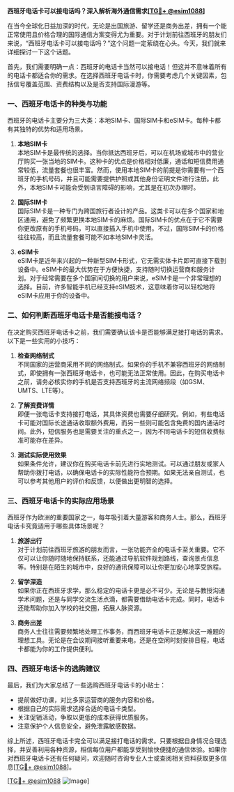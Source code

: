 **西班牙电话卡可以接电话吗？深入解析海外通信需求[[TG💪+ @esim1088](https://t.me/s/esim1088)]**

在当今全球化日益加深的时代，无论是出国旅游、留学还是商务出差，拥有一个能正常使用且价格合理的国际通信方案变得尤为重要。对于计划前往西班牙的朋友们来说，“西班牙电话卡可以接电话吗？”这个问题一定萦绕在心头。今天，我们就来详细探讨一下这个话题。

首先，我们需要明确一点：西班牙的电话卡当然可以接电话！但这并不意味着所有的电话卡都适合你的需求。在选择西班牙电话卡时，你需要考虑几个关键因素，包括信号覆盖范围、资费结构以及是否支持国际漫游等。

### 一、西班牙电话卡的种类与功能

西班牙的电话卡主要分为三大类：本地SIM卡、国际SIM卡和eSIM卡。每种卡都有其独特的优势和适用场景。

1. **本地SIM卡**  
   本地SIM卡是最传统的选择。当你抵达西班牙后，可以在机场或城市中的营业厅购买一张当地的SIM卡。这种卡的优点是价格相对低廉，通话和短信费用通常较低，流量套餐也很丰富。然而，使用本地SIM卡的前提是你需要有一个西班牙的手机号码，并且可能需要提供护照或其他身份证明文件进行注册。此外，本地SIM卡可能会受到语言障碍的影响，尤其是在初次办理时。

2. **国际SIM卡**  
   国际SIM卡是一种专门为跨国旅行者设计的产品。这类卡可以在多个国家和地区通用，避免了频繁更换本地SIM卡的麻烦。国际SIM卡的优点在于它不需要你更改原有的手机号码，可以直接插入手机中使用。不过，国际SIM卡的价格往往较高，而且流量套餐可能不如本地SIM卡灵活。

3. **eSIM卡**  
   eSIM卡是近年来兴起的一种新型SIM卡形式，它无需实体卡片即可直接下载到设备中。eSIM卡的最大优势在于方便快捷，支持随时切换运营商和服务计划。对于经常需要在多个国家间切换的用户来说，eSIM卡是一个非常理想的选择。目前，许多智能手机已经支持eSIM技术，这意味着你可以轻松地将eSIM卡应用于你的设备中。

### 二、如何判断西班牙电话卡是否能接电话？

在决定购买西班牙电话卡之前，我们需要确认该卡是否能够满足接打电话的需求。以下是一些实用的小技巧：

1. **检查网络制式**  
   不同国家的运营商采用不同的网络制式。如果你的手机不兼容西班牙的网络制式，即使拥有一张西班牙电话卡，也可能无法正常使用。因此，在购买电话卡之前，请务必核实你的手机是否支持西班牙的主流网络频段（如GSM、UMTS、LTE等）。

2. **了解资费详情**  
   即便一张电话卡支持接打电话，其具体资费也需要仔细研究。例如，有些电话卡可能对国际长途通话收取额外费用，而另一些则可能包含免费的国内通话时间。此外，短信服务也是需要关注的重点之一，因为不同电话卡的短信收费标准可能存在差异。

3. **测试实际使用效果**  
   如果条件允许，建议你在购买电话卡前先进行实地测试。可以通过朋友或家人帮助你拨打电话，以确保电话卡的实际性能符合预期。如果无法亲自测试，也可以参考其他用户的评价和反馈，以便做出更明智的选择。

### 三、西班牙电话卡的实际应用场景

西班牙作为欧洲的重要国家之一，每年吸引着大量游客和商务人士。那么，西班牙电话卡究竟适用于哪些具体场景呢？

1. **旅游出行**  
   对于计划前往西班牙旅游的朋友而言，一张功能齐全的电话卡至关重要。它不仅可以让你随时随地保持联系，还能通过导航软件规划路线，查询景点信息等。特别是在陌生的城市中，良好的通讯保障可以让你更加安心地享受旅程。

2. **留学深造**  
   如果你正在西班牙求学，那么稳定的电话卡更是必不可少。无论是与教授沟通学术问题，还是与同学交流生活点滴，都需要借助电话卡完成。同时，电话卡还能帮助你加入学校的社交圈，拓展人脉资源。

3. **商务出差**  
   商务人士往往需要频繁地处理工作事务，而西班牙电话卡正是解决这一难题的理想工具。无论是在会议期间接听重要来电，还是在空闲时刻安排日程，电话卡都能为你的工作提供便利。

### 四、西班牙电话卡的选购建议

最后，我们为大家总结了一些选购西班牙电话卡的小贴士：

- 提前做好功课，对比多家运营商的服务内容和价格。
- 根据自己的实际需求选择合适的电话卡类型。
- 关注促销活动，争取以更低的成本获得优质服务。
- 注意保护个人信息安全，避免泄露敏感数据。

综上所述，西班牙电话卡完全可以满足接打电话的需求。只要根据自身情况合理选择，并妥善利用各种资源，相信每位用户都能享受到愉快便捷的通信体验。如果你对西班牙电话卡还有任何疑问，欢迎随时咨询专业人士或查阅相关资料获取更多信息[[TG💪+ @esim1088](https://t.me/s/esim1088)]。

[[TG💪+ @esim1088](https://t.me/s/esim1088) ![Image](https://i.postimg.cc/4NQfJmqS/Snipaste-2025-05-13-00-14-12.png)]